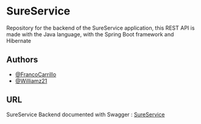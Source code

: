 
# SureService

Repository for the backend of the SureService application, this REST API is made with the Java language, with the Spring Boot framework and Hibernate


## Authors

- [@FrancoCarrillo](https://www.github.com/FrancoCarrillo)
- [@Williamz21](https://github.com/Williamz21)

## URL

SureService Backend documented with Swagger : [SureService](https://sure-service.herokuapp.com/swagger-ui/index.html#/)
